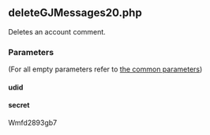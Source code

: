 ## deleteGJMessages20.php
Deletes an account comment.
### Parameters
(For all empty parameters refer to [the common parameters](https://github.com/SMJSGaming/GDDocs/blob/master/endpoints/common_parameters.md))
#### udid
#### secret
Wmfd2893gb7
